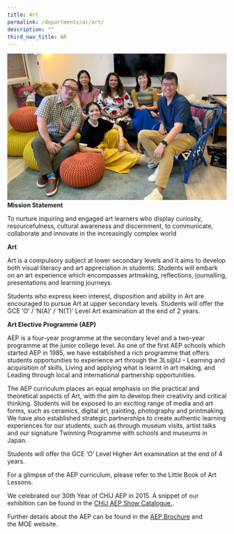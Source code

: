 ```yaml
---
title: Art
permalink: /departments/ar/art/
description: ""
third_nav_title: AR
---
```

![](/images/Dept/arts.jpeg)
**Mission Statement**

To nurture inquiring and engaged art learners who display curiosity, resourcefulness, cultural awareness and discernment, to communicate, collaborate and innovate in the increasingly complex world  

**Art**

Art is a compulsory subject at lower secondary levels and it aims to develop both visual literacy and art appreciation in students. Students will embark on an art experience which encompasses artmaking, reflections, journalling, presentations and learning journeys. 

Students who express keen interest, disposition and ability in Art are encouraged to pursue Art at upper secondary levels. Students will offer the GCE ‘O’ / ‘N(A)’ / ‘N(T)’ Level Art examination at the end of 2 years.  

**Art Elective Programme (AEP)**

AEP is a four-year programme at the secondary level and a two-year programme at the junior college level. As one of the first AEP schools which started AEP in 1985, we have established a rich programme that offers students opportunities to experience art through the 3Ls@IJ – Learning and acquisition of skills, Living and applying what is learnt in art making, and Leading through local and international partnership opportunities. 

The AEP curriculum places an equal emphasis on the practical and theoretical aspects of Art, with the aim to develop their creativity and critical thinking. Students will be exposed to an exciting range of media and art forms, such as ceramics, digital art, painting, photography and printmaking. We have also established strategic partnerships to create authentic learning experiences for our students, such as through museum visits, artist talks and our signature Twinning Programme with schools and museums in Japan.

Students will offer the GCE ‘O’ Level Higher Art examination at the end of 4 years.

For a glimpse of the AEP curriculum, please refer to the Little Book of Art Lessons.

We celebrated our 30th Year of CHIJ AEP in 2015. A snippet of our exhibition can be found in the [CHIJ AEP Show Catalogue.](https://go.gov.sg/68zbki).

Further details about the AEP can be found in the [AEP Brochure](https://staging.dqs7klbatxhen.amplifyapp.com/files/MOE_AEP_ebrochure(2021).pdf) and the MOE website.